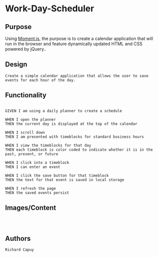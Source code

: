 # Work-Day-Scheduler

## Purpose

Using [Moment.js](https://momentjs.com/), the purpose is to create a calendar application that will run in the browser and feature dynamically updated HTML and CSS powered by jQuery..

## Design

```
Create a simple calendar application that allows the user to save events for each hour of the day.

```
## Functionality

```

GIVEN I am using a daily planner to create a schedule

WHEN I open the planner
THEN the current day is displayed at the top of the calendar

WHEN I scroll down
THEN I am presented with timeblocks for standard business hours

WHEN I view the timeblocks for that day
THEN each timeblock is color coded to indicate whether it is in the past, present, or future

WHEN I click into a timeblock
THEN I can enter an event

WHEN I click the save button for that timeblock
THEN the text for that event is saved in local storage

WHEN I refresh the page
THEN the saved events persist

```

## Images/Content

```



```

## Authors

```
Richard Capuy

```